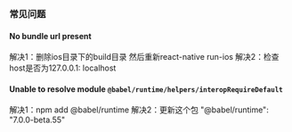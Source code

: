 ### 常见问题

#### No bundle url present

  解决1：删除ios目录下的build目录 然后重新react-native run-ios
  解决2：检查host是否为127.0.0.1: localhost

#### Unable to resolve module `@babel/runtime/helpers/interopRequireDefault`

  解决1：npm add @babel/runtime
  解决2：更新这个包 "@babel/runtime": "7.0.0-beta.55"